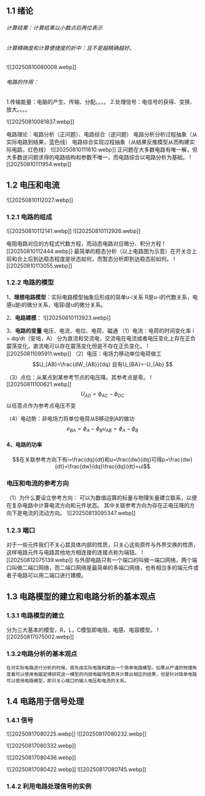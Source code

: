 ## 1.1 绪论

###### 计算结果：计算结果以小数点后两位表示
###### 计算精确度和计算便捷度的折中：且不是越精确越好。
![[20250810080008.webp]]

###### 电路的作用：
1.传输能量：电脑的产生、传输、分配。。。。
2.处理信号：电信号的获得、变换、放大。。。。

![[20250810081837.webp]]

电路理论：电路分析（正问题）、电路综合（逆问题）
电路分析分析过程抽象（从实际电路到结果，蓝色线）
电路综合实现过程抽象（从结果反推模型从而构建实际电路，红色线）
![[20250810111610.webp]]
正问题在大多数电路有唯一解，但大多数逆问题求得的电路结构和参数不唯一，而电路综合以电路分析为基础。
![[20250810111954.webp]]

## 1.2 电压和电流
![[20250810112027.webp]]

### 1.2.1 电路的组成
![[20250810112141.webp]]
![[20250810112926.webp]]

电阻电路对应的方程式代数方程，而动态电路对应微分、积分方程
![[20250810112444.webp]]
最简单的稳态分析（以上电路图为示意）在开关合上前和合上后到达稳态程度是状态如何，而暂态分析即到达稳态前如何。 
![[20250810113055.webp]]

### 1.2.2 电路的模型

1、**理想电路模型**：实际电路模型抽象后形成的简单u-i关系
R是u-i的代数关系，电感u是i的微分关系，电容i是u的微分关系。 

2、**电路建模**：
![[20250810113923.webp]]

3、**电路的变量**
电压、电流、电位、电荷、磁通
（1）电流：电荷的时间变化率  i = dq/dt（安培，A）
	分为直流和交流电，交流电在电流或者电压变化上存在正负震荡变化，直流电可以存在震荡变化但是不存在正负变化。
	![[20250811095911.webp]]
（2）电压：电场力移动单位电荷做工 
$$U_{AB}=\frac{dW_{AB}}{dq}  且有U_{BA}=-U_{Ab}
$$

（3）点位：从某点到某参考节点的电压降。其参考点是零。
	![[20250811100621.webp]]
	$$U_{AD}=\phi_{AC}-\phi_{DC}$$
	以任意点作为参考点电压不变

（4）电动势：非电场力将单位电荷从B移动到A的做功$$e_{BA}=\phi_{A}-\phi_{B} u_{AB}=\phi_{A}-\phi_{B}$$
#### 4、电路的功率
$$在关联参考方向下有i=\frac{dq}{dt}和u=\frac{dw}{dq}可得p=\frac{dw}{dt}=\frac{dw}{dq}\frac{dq}{dt}=ui$$


### 电压和电流的参考方向
（1）为什么要设立参考方向：
	可以为数值运算的标量与物理矢量建立联系，以便在复杂电路中计算电流方向和元件状态。
	其中关联参考方向为存在正电压降的方向下是电流的流动方向。
	![[20250813095347.webp]]
### 1.2.3 端口
对于一些元件我们不关心其具体内部的性质，只关心这些原件与外界交换的性质，这样电路元件与电路其他地方相连接的连接点称为端钮。
![[20250812075139.webp]]
与外部电路只有一个端口的叫做一端口网络，两个端口叫做二端口网络，而二端口网络是最简单的多端口网络，也有相当多的端元件或者子电路可以用二端口进行建模。

## 1.3 电路模型的建立和电路分析的基本观点

### 1.3.1 电路模型的建立

分为三大基本的模型，R，L，C模型即电阻，电感、电容模型。
![[20250817075002.webp]]

### 1.3.2电路分析的基本观点
	在对实际电路进行分析的时候，首先由实际电路构建出一个简单电路模型。如果从严谨的物理角度看可以使用电磁定律研究这一模型的内部电磁场性质并计算出相应的结果，但是针对简单电路可以使用电路模型，即只关心端口的输入电压和电流的关系。

## 1.4 电路用于信号处理

### 1.4.1 信号
![[20250817080225.webp]]
![[20250817080232.webp]]


![[20250817080332.webp]]

![[20250817080436.webp]]

![[20250817080422.webp]]
![[20250817080745.webp]]


### 1.4.2 利用电路处理信号的实例









